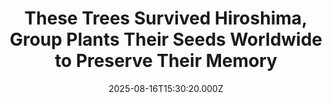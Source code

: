 ---
title: "These Trees Survived Hiroshima, Group Plants Their Seeds Worldwide to Preserve Their Memory"
date: 2025-08-16T15:30:20.000Z
category: Human Kindness
externalLink: "https://www.goodnewsnetwork.org/these-trees-survived-hiroshima-organization-cultivates-their-seeds-around-world-preserving-their-legacy/"
image: ""
excerpt: "In Japan, an organization is planning how to help ensure the Hiroshima and Nagasaki bombings are remembered for thousands of years, rather than hundreds. Its plan revolves around the hibakujumoku or the A-bomb-surviving trees of Hiroshima. With the 80th anniversary of the bombings having just concluded, it’s worth taking a moment to learn about the […] The post These Trees…"
---